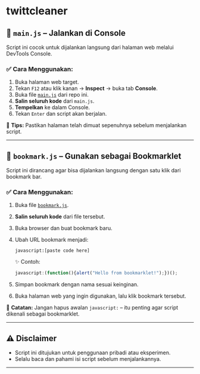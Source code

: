 # twittcleaner

## 🧪 `main.js` – Jalankan di Console

Script ini cocok untuk dijalankan langsung dari halaman web melalui DevTools Console.

### ✅ Cara Menggunakan:
1. Buka halaman web target.
2. Tekan `F12` atau klik kanan → **Inspect** → buka tab **Console**.
3. Buka file [`main.js`](./main.js) dari repo ini.
4. **Salin seluruh kode** dari `main.js`.
5. **Tempelkan** ke dalam Console.
6. Tekan `Enter` dan script akan berjalan.

📌 **Tips:** Pastikan halaman telah dimuat sepenuhnya sebelum menjalankan script.

---

## 🔖 `bookmark.js` – Gunakan sebagai Bookmarklet

Script ini dirancang agar bisa dijalankan langsung dengan satu klik dari bookmark bar.

### ✅ Cara Menggunakan:
1. Buka file [`bookmark.js`](./bookmark.js).
2. **Salin seluruh kode** dari file tersebut.
3. Buka browser dan buat bookmark baru.
4. Ubah URL bookmark menjadi:

    ```
    javascript:[paste code here]
    ```

    ✨ Contoh:

    ```javascript
    javascript:(function(){alert("Hello from bookmarklet!");})();
    ```

5. Simpan bookmark dengan nama sesuai keinginan.
6. Buka halaman web yang ingin digunakan, lalu klik bookmark tersebut.

📝 **Catatan:** Jangan hapus awalan `javascript:` – itu penting agar script dikenali sebagai bookmarklet.

---

## ⚠️ Disclaimer

- Script ini ditujukan untuk penggunaan pribadi atau eksperimen.
- Selalu baca dan pahami isi script sebelum menjalankannya.

---

